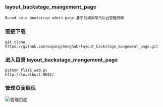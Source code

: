 ### layout_backstage_mangement_page
	Based on a bootstrap admin page 基于前端框架的后台管理页面

### 直接下载
	git clone https://github.com/wuyongshenghub/layout_backstage_mangement_page.git

### 进入目录 layout_backstage_mangement_page
	python flask_web.py
	http://localhost:9092/

### 管理页面展现
 ![管理页面](https://github.com/wuyongshenghub/layout_backstage_mangement_page/blob/master/admin_page.png)




